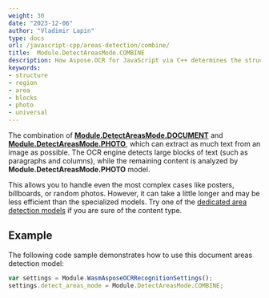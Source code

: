 ```yaml
---
weight: 30
date: "2023-12-06"
author: "Vladimir Lapin"
type: docs
url: /javascript-cpp/areas-detection/combine/
title:  Module.DetectAreasMode.COMBINE
description: How Aspose.OCR for JavaScript via C++ determines the structure of a document using the Module.DetectAreasMode.COMBINE model.
keywords:
- structure
- region
- area
- blocks
- photo
- universal
---
```


The combination of [**Module.DetectAreasMode.DOCUMENT**](/ocr/javascript-cpp/areas-detection/document/) and [**Module.DetectAreasMode.PHOTO**](/ocr/javascript-cpp/areas-detection/photo/), which can extract as much text from an image as possible. The OCR engine detects large blocks of text (such as paragraphs and columns), while the remaining content is analyzed by **Module.DetectAreasMode.PHOTO** model.

This allows you to handle even the most complex cases like posters, billboards, or random photos. However, it can take a little longer and may be less efficient than the specialized models. Try one of the [dedicated area detection models](/ocr/javascript-cpp/areas-detection/#area-detection-modes) if you are sure of the content type.

## Example

The following code sample demonstrates how to use this document areas detection model:

```javascript
var settings = Module.WasmAsposeOCRRecognitionSettings();
settings.detect_areas_mode = Module.DetectAreasMode.COMBINE;
```

